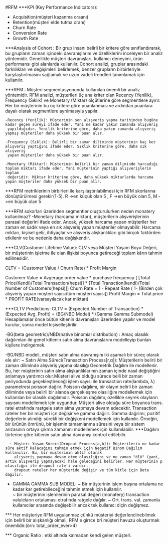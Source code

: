 #RFM
***KPI (Key Performance Indicators):
   - Acquisition(müşteri kazanma oraanı)
   - Retention(müşteri elde tutma oranı)
   - Churn Rate
   - Conversion Rate
   - Growth Rate

***Analysis of Cohort :
     Bir grup insanı belirli bir kritere göre sınıflandırarak, bu grupların zaman içindeki davranışlarını ve
     özelliklerini inceleyen bir analiz yöntemidir. Genellikle müşteri davranışları, kullanıcı deneyimi, ürün
     performansı gibi alanlarda kullanılır. Cohort analizi, gruplar arasındaki farklılıkları ve değişimleri
     belirlemek, benzer grupların birbirleriyle karşılaştırılmasını sağlamak ve uzun vadeli trendleri tanımlamak için kullanılır.

***RFM :
     Müşteri segmentasyonunda kullanılan önemli bir analiz yöntemidir. RFM analizi, müşterileri üç ana kriter olan Recency (Yenilik),
     Frequency (Sıklık) ve Monetary (Miktar) ölçütlerine göre segmentlere ayırır. Her bir müşterinin bu üç kritere göre puanlanması ve
     ardından puanlara dayalı olarak segmentlere ayrılmasıyla yapılır.

    -Recency (Yenilik): Müşterinin son alışveriş yapma tarihinden bugüne kadar geçen süreyi ifade eder. Yani ne kadar yakın zamanda alışveriş
     yapıldığıdır. Yenilik kriterine göre, daha yakın zamanda alışveriş yapmış müşteriler daha yüksek bir puan alır.

    -Frequency (Sıklık): Belirli bir zaman diliminde müşterinin kaç kez alışveriş yaptığını ifade eder. Sıklık kriterine göre, daha sık alışveriş
     yapan müşteriler daha yüksek bir puan alır.

    -Monetary (Miktar): Müşterinin belirli bir zaman diliminde harcadığı toplam miktarı ifade eder. Yani müşterinin yaptığı alışverişlerin toplam
     değeridir. Miktar kriterine göre, daha yüksek miktarlarda harcama yapan müşteriler daha yüksek bir puan alır.

***RFM metriklerinin birbirleri ile karşılaştırılabilmesi için RFM skorlarına dönüştürülmesi gerekir(1-5).
     R ->en küçük olan 5 ,
     F ->en büyük olan 5,
     M ->en büyük olan 5

***RFM sokorları üzerinden segmentler oluşturulurken neden monatery kullanılmaz?
    -Monetary (harcama miktarı), müşterilerin alışverişlerinin parasal değerini ifade eder. Ancak, yüksek harcama yapan müşteriler her zaman en sadık
     veya en sık alışveriş yapan müşteriler olmayabilir. Harcama miktarı, kişisel gelir, ihtiyaçlar ve alışveriş alışkanlıkları gibi birçok faktörden
    etkilenir ve bu nedenle daha değişkendir.

***CLV(Customer Lifetime Value):
   CLV veya Müşteri Yaşam Boyu Değeri, bir müşterinin işletme ile olan ilişkisi boyunca getireceği toplam kârın tahmin edilmesidir.

   CLTV = (Customer Value / Churn Rate) * Profit Margin

   Customer Value = Avgerage order value * purchase frequency ( [Total Price(Kendi)/Total Transaction(hepsi)] * [Total Transction(kendi)/Total Number of Customers(hepsi)])
   Churn Rate = 1 - Repeat Rate ( 1-  [Birden çok alışveriş yapan müşteri sayısı/tüm müşteri sayısı])
   Profit Margin = Total price * PROFİT RATE(varsayılacak kar miktarı)

***CLTV Predictions:
   CLTV = (Expected Number of Transaction) * (Expected Avg. Profit) = (BG/NBD Model) * (Gamma Gamma Submodel)
   Hesaplamalar önce bütün kitlenin davranışları üzerinden yapılır ve model kurulur, sonra model kişiselleştirilir.

   -BG(beta geometric)/NBD(native binomial distribution) : Amaç olasılık dağılımları ile genel kitlenin satın alma davranışlarını modelleyip bunları kişilere indirgemek.

   -BG/NBD modeli, müşteri satın alma davranışını iki aşamalı bir süreç olarak ele alır:
      ~ Satın Alma Süreci(Transaction Process[r,α]): Müşterilerin belirli bir zaman diliminde alışveriş yapma olasılığı Geometrik Dağılım ile modellenir. Bu, her müşterinin satın alma
        alışkanlıklarının zaman içinde nasıl değiştiğini anlamaya yardımcı olur.Müşteri alive olduğu sürece belli bir zaman periyodunda geçekleştireceği işlem sayısı ile transaction
        rate(lambda, λ) parametresi poisson dağılır. Poisson dağılımı, bir olayın belirli bir zaman diliminde veya belirli bir alanda gerçekleşme olasılığını modellemek için kullanılan
        bir olasılık dağılımıdır. Poisson dağılımı, özellikle seyrek olayların sayısını modellemek için uygundur. Müşteri alive olduğu süre boyunca trans. ratei etrafında rastgele
        satın alma yapmaya devam edecektir. Transaction rateler her bir müşteri içn değişir ve gamma dağılır. Gamma dağılımı, pozitif değerlerin alındığı sürekli bir değişkeni 
        modellemek için kullanılır. Örneğin, bir ürünün ömrünü, bir işlemin tamamlanma süresini veya bir sistem arızasının ortaya çıkma zamanını modellemek için kullanılabilir.
        ***Dağılım türlerine göre kitlenin satın alma davranışı kontrol edilebilir.

      ~ Müşteri Yaşam Süreci(Dropout Process[a,b]): Müşterilerin ne kadar süre aktif kalacağını tahmin etmek için Negatif Binom Dağılım kullanılır. Bu, bir müşterinin aktif olarak
        alışveriş yapmaya devam etme olasılığını ve ne zaman "ölü" (yani, artık alışveriş yapmayacak) hale geleceğini belirler. Her müşterinin p olasılığpı ile dropout rate'i vardır.
        dropout rateler her müşteride değişir ve tüm kitle için Beta dağılır.
  
 - GAMMA GAMMA SUB MODEL: 
      ~ Bir müşterinin işlem başına ortalama ne kadar kar getirebileceğini tahmin etmek için kullanılır.       
      ~ bir müşterinin işlemlerinin parasal değeri (monatery) transaction valuleların ortalaması etrafında ratgele dağılır.
      ~ Ort. trans. val. zamanla kullanıcılar arasında değişebilir ancak tek kullanıcı diçin değişmez.

*** Her müşteriye RFM uygulanmaz çünkü müşteriyi değerlendiirebilmek için belirli bir alışkanlığı olmalı, RFM e girrce bri müşteri havuzu oluşturmak önemlidir.(örn: total_order_ever>4)

*** Organic Ratio : etki altında kalmadan kendi gelen müşteri.


































